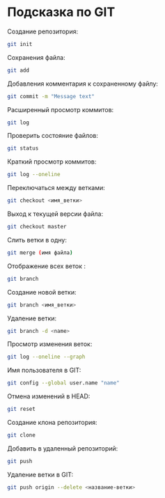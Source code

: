  # Подсказка по GIT
 
 Создание репозитория:
 ```sh
 git init
 ```
 Сохранения файла:
 ```sh
 git add
 ```
 Добавления комментария к сохраненному файлу:
 ```sh
 git commit -m "Message text"
 ```
 Расширенный просмотр коммитов:
 ```sh
 git log
 ```
 Проверить состояние файлов:
 ```sh
 git status
 ```
 Краткий просмотр коммитов:
 ```sh
 git log --oneline
 ```
 Переключаться между ветками:
 ```sh
 git checkout <имя_ветки>
 ```
 Выход к текущей версии файла:
 ```sh
 git checkout master
 ```
 Слить ветки в одну:
 ```sh
 git merge (имя файла)
 ```
 Отображение всех веток :
 ```sh
 git branch
 ```
 Создание новой ветки:
 ```sh
 git branch <имя_ветки>
 ```
 Удаление ветки:
 ```sh
 git branch -d <name>
 ```
 Просмотр изменения веток:
 ```sh
 git log --oneline --graph
 ```
 Имя пользователя в GIT:
 ```sh
 git config --global user.name "name"
 ```
 Отмена изменений в HEAD:
 ```sh
 git reset
```
Создание клона репозитория:
```sh
git clone
```
Добавить в удаленный репозиторий:
```sh
git push
```
Удаление ветки в GIT:
```sh
git push origin --delete <название-ветки>
```
